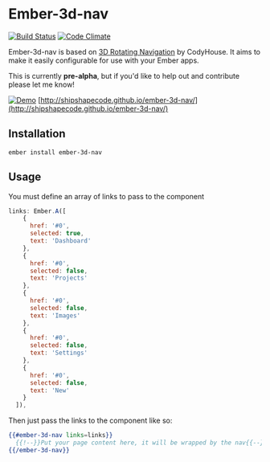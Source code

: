 # Ember-3d-nav

[![Build Status](https://travis-ci.org/shipshapecode/ember-3d-nav.svg?branch=master)](https://travis-ci.org/shipshapecode/ember-3d-nav)
[![Code Climate](https://codeclimate.com/github/shipshapecode/ember-3d-nav/badges/gpa.svg)](https://codeclimate.com/github/shipshapecode/ember-3d-nav)

Ember-3d-nav is based on [3D Rotating Navigation](https://codyhouse.co/gem/3d-rotating-navigation/) by CodyHouse. 
It aims to make it easily configurable for use with your Ember apps.

This is currently **pre-alpha**, but if you'd like to help out and contribute please let me know!

[![Demo](http://i.imgur.com/408RMvv.gif)](http://shipshapecode.github.io/ember-3d-nav/)
[http://shipshapecode.github.io/ember-3d-nav/](http://shipshapecode.github.io/ember-3d-nav/)

## Installation

`ember install ember-3d-nav`

## Usage

You must define an array of links to pass to the component

```js
links: Ember.A([
    {
      href: '#0',
      selected: true,
      text: 'Dashboard'
    },
    {
      href: '#0',
      selected: false,
      text: 'Projects'
    },
    {
      href: '#0',
      selected: false,
      text: 'Images'
    },
    {
      href: '#0',
      selected: false,
      text: 'Settings'
    },
    {
      href: '#0',
      selected: false,
      text: 'New'
    }
  ]),
```

Then just pass the links to the component like so:

```hbs
{{#ember-3d-nav links=links}}
  {{!--}}Put your page content here, it will be wrapped by the nav{{--}}
{{/ember-3d-nav}}
```
